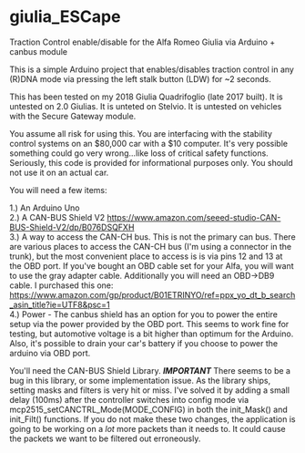 # giulia_ESCape
Traction Control enable/disable for the Alfa Romeo Giulia via Arduino + canbus module

This is a simple Arduino project that enables/disables traction control in any (R)DNA mode via pressing the left stalk button (LDW) for ~2 seconds.

This has been tested on my 2018 Giulia Quadrifoglio (late 2017 built).  It is untested on 2.0 Giulias.  It is unteted on Stelvio.  It is untested on vehicles with the Secure Gateway module.

You assume all risk for using this.  You are interfacing with the stability control systems on an $80,000 car with a $10 computer.  It's very possible something could go very wrong...like loss of critical safety functions.  Seriously, this code is provided for informational purposes only.  You should not use it on an actual car.

You will need a few items:

1.) An Arduino Uno</br>
2.) A CAN-BUS Shield V2 https://www.amazon.com/seeed-studio-CAN-BUS-Shield-V2/dp/B076DSQFXH</br>
3.) A way to access the CAN-CH bus.  This is not the primary can bus.  There are various places to access the CAN-CH bus (I'm using a connector in the trunk), but the most convenient place to access is is via pins 12 and 13 at the OBD port.  If you've bought an OBD cable set for your Alfa, you will want to use the gray adapter cable.  Additionally you will need an OBD->DB9 cable.  I purchased this one: https://www.amazon.com/gp/product/B01ETRINYO/ref=ppx_yo_dt_b_search_asin_title?ie=UTF8&psc=1</br>
4.) Power - The canbus shield has an option for you to power the entire setup via the power provided by the OBD port.  This seems to work fine for testing, but automotive voltage is a bit higher than optimum for the Arduino.  Also, it's possible to drain your car's battery if you choose to power the arduino via OBD port.</br>

You'll need the CAN-BUS Shield Library.  ***IMPORTANT***  There seems to be a bug in this library, or some implementation issue.  As the library ships, setting masks and filters is very hit or miss.  I've solved it by adding a small delay (100ms) after the controller switches into config mode via mcp2515_setCANCTRL_Mode(MODE_CONFIG) in both the init_Mask() and init_Filt() functions.  If you do not make these two changes, the application is going to be working on a *lot* more packets than it needs to.  It could cause the packets we want to be filtered out erroneously.  
